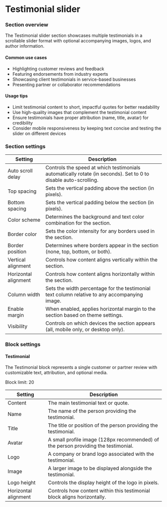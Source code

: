 # Testimonial slider

### Section overview

The Testimonial slider section showcases multiple testimonials in a scrollable slider format with optional accompanying images, logos, and author information.

#### Common use cases

* Highlighting customer reviews and feedback
* Featuring endorsements from industry experts
* Showcasing client testimonials in service-based businesses
* Presenting partner or collaborator recommendations

#### Usage tips

* Limit testimonial content to short, impactful quotes for better readability
* Use high-quality images that complement the testimonial content
* Ensure testimonials have proper attribution (name, title, avatar) for credibility
* Consider mobile responsiveness by keeping text concise and testing the slider on different devices

### Section settings

| Setting              | Description                                                                                                     |
| -------------------- | --------------------------------------------------------------------------------------------------------------- |
| Auto scroll delay    | Controls the speed at which testimonials automatically rotate (in seconds). Set to 0 to disable auto-scrolling. |
| Top spacing          | Sets the vertical padding above the section (in pixels).                                                        |
| Bottom spacing       | Sets the vertical padding below the section (in pixels).                                                        |
| Color scheme         | Determines the background and text color combination for the section.                                           |
| Border color         | Sets the color intensity for any borders used in the section.                                                   |
| Border position      | Determines where borders appear in the section (none, top, bottom, or both).                                    |
| Vertical alignment   | Controls how content aligns vertically within the section.                                                      |
| Horizontal alignment | Controls how content aligns horizontally within the section.                                                    |
| Column width         | Sets the width percentage for the testimonial text column relative to any accompanying image.                   |
| Enable margin        | When enabled, applies horizontal margin to the section based on theme settings.                                 |
| Visibility           | Controls on which devices the section appears (all, mobile only, or desktop only).                              |

### Block settings

#### Testimonial

The Testimonial block represents a single customer or partner review with customizable text, attribution, and optional media.

Block limit: 20

| Setting              | Description                                                                        |
| -------------------- | ---------------------------------------------------------------------------------- |
| Content              | The main testimonial text or quote.                                                |
| Name                 | The name of the person providing the testimonial.                                  |
| Title                | The title or position of the person providing the testimonial.                     |
| Avatar               | A small profile image (128px recommended) of the person providing the testimonial. |
| Logo                 | A company or brand logo associated with the testimonial.                           |
| Image                | A larger image to be displayed alongside the testimonial.                          |
| Logo height          | Controls the display height of the logo in pixels.                                 |
| Horizontal alignment | Controls how content within this testimonial block aligns horizontally.            |
